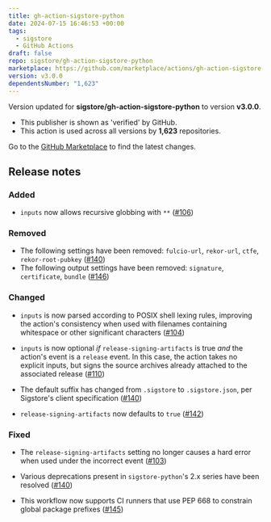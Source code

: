 ```yaml
---
title: gh-action-sigstore-python
date: 2024-07-15 16:46:53 +00:00
tags:
  - sigstore
  - GitHub Actions
draft: false
repo: sigstore/gh-action-sigstore-python
marketplace: https://github.com/marketplace/actions/gh-action-sigstore-python
version: v3.0.0
dependentsNumber: "1,623"
---
```



Version updated for **sigstore/gh-action-sigstore-python** to version **v3.0.0**.
- This publisher is shown as 'verified' by GitHub.
- This action is used across all versions by **1,623** repositories.

Go to the [GitHub Marketplace](https://github.com/marketplace/actions/gh-action-sigstore-python) to find the latest changes.

## Release notes

### Added

* `inputs` now allows recursive globbing with `**`
  ([#106](https://github.com/sigstore/gh-action-sigstore-python/pull/106))

### Removed

* The following settings have been removed: `fulcio-url`, `rekor-url`,
  `ctfe`, `rekor-root-pubkey`
  ([#140](https://github.com/sigstore/gh-action-sigstore-python/pull/140))
* The following output settings have been removed: `signature`,
  `certificate`, `bundle`
  ([#146](https://github.com/sigstore/gh-action-sigstore-python/pull/146))


### Changed

* `inputs` is now parsed according to POSIX shell lexing rules, improving
  the action's consistency when used with filenames containing whitespace
  or other significant characters
  ([#104](https://github.com/sigstore/gh-action-sigstore-python/pull/104))

* `inputs` is now optional *if* `release-signing-artifacts` is true
  *and* the action's event is a `release` event. In this case, the action
  takes no explicit inputs, but signs the source archives already attached
  to the associated release
  ([#110](https://github.com/sigstore/gh-action-sigstore-python/pull/110))

* The default suffix has changed from `.sigstore` to `.sigstore.json`,
  per Sigstore's client specification
  ([#140](https://github.com/sigstore/gh-action-sigstore-python/pull/140))

* `release-signing-artifacts` now defaults to `true`
  ([#142](https://github.com/sigstore/gh-action-sigstore-python/pull/142))

### Fixed

* The `release-signing-artifacts` setting no longer causes a hard error
  when used under the incorrect event
  ([#103](https://github.com/sigstore/gh-action-sigstore-python/pull/103))

* Various deprecations present in `sigstore-python`'s 2.x series have been
  resolved
  ([#140](https://github.com/sigstore/gh-action-sigstore-python/pull/140))

* This workflow now supports CI runners that use PEP 668 to constrain global
  package prefixes
  ([#145](https://github.com/sigstore/gh-action-sigstore-python/pull/145))

